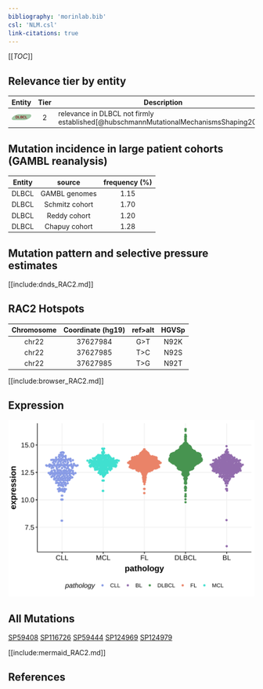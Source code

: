 ```yaml
---
bibliography: 'morinlab.bib'
csl: 'NLM.csl'
link-citations: true
---
```

[[_TOC_]]



## Relevance tier by entity

|Entity|Tier|Description                              |
|:------:|:----:|-----------------------------------------|
|![DLBCL](images/icons/DLBCL_tier2.png) |2   |relevance in DLBCL not firmly established[@hubschmannMutationalMechanismsShaping2021]|

## Mutation incidence in large patient cohorts (GAMBL reanalysis)

|Entity|source               |frequency (%)|
|:------:|:---------------------:|:-------------:|
|DLBCL |GAMBL genomes        |1.15         |
|DLBCL |Schmitz cohort       |1.70         |
|DLBCL |Reddy cohort         |1.20         |
|DLBCL |Chapuy cohort        |1.28         |

## Mutation pattern and selective pressure estimates

[[include:dnds_RAC2.md]]

## RAC2 Hotspots

| Chromosome |Coordinate (hg19) | ref>alt | HGVSp | 
 | :---:| :---: | :--: | :---: |
| chr22 | 37627984 | G>T | N92K |
| chr22 | 37627985 | T>C | N92S |
| chr22 | 37627985 | T>G | N92T |

[[include:browser_RAC2.md]]

## Expression
![](images/gene_expression/RAC2_by_pathology.svg)

## All Mutations

[SP59408](https://www.bcgsc.ca/downloads/morinlab/GAMBL/MALY/SP59408.html)
[SP116726](https://www.bcgsc.ca/downloads/morinlab/GAMBL/MALY/SP116726.html)
[SP59444](https://www.bcgsc.ca/downloads/morinlab/GAMBL/MALY/SP59444.html)
[SP124969](https://www.bcgsc.ca/downloads/morinlab/GAMBL/MALY/SP124969.html)
[SP124979](https://www.bcgsc.ca/downloads/morinlab/GAMBL/MALY/SP124979.html)

[[include:mermaid_RAC2.md]]

## References



<!-- ORIGIN: 33953289 -->
<!-- DLBCL: hubschmannMutationalMechanismsShaping2021b -->
